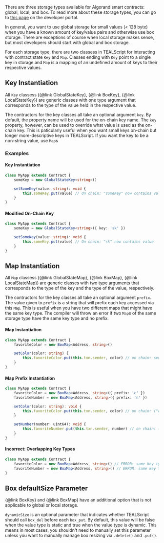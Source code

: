 There are three storage types available for Algorand smart contracts: global, local, and box. To read more about these storage types, you can go to [this page](https://developer.algorand.org/docs/get-details/dapps/smart-contracts/apps/state/) on the developer portal.

In general, you want to use global storage for small values (< 128 byte) when you have a known amount of key/value pairs and otherwise use box storage. There are exceptions of course when local storage makes sense, but most developers should start with global and box storage.

For each storage type, there are two classess in TEALScript for interacting with contract state `Key` and `Map`. Classes ending with `Key` point to a single key in storage and `Map` is a mapping of an undefined amount of keys to their respective values.

## Key Instantiation

All `Key` classess ({@link GlobalStateKey}, {@link BoxKey}, {@link LocalStateKey}) are generic classes with one type argument that corresponds to the type of the value held in the respective value. 

The contructors for the key classes all take an optional argument `key`. By default, the property name will be used for the on-chain key name. The `key` property, however, can be used to override what value is used as the on-chain key. This is paticularly useful when you want small keys on-chain but longer more-descriptive keys in TEALScript. If you want the key to be a non-string value, use `Map`s

### Examples

#### Key Instantiation

```ts
class MyApp extends Contract {
    someKey = new GlobalStateKey<string>()

    setSomeKey(value: string): void {
        this.someKey.put(value) // On chain: "someKey" now contains value
    }
}
```

#### Modified On-Chain Key

```ts
class MyApp extends Contract {
    someKey = new GlobalStateKey<string>({ key: 'sk' })

    setSomeKey(value: string): void {
        this.someKey.put(value) // On chain: "sk" now contains value
    }
}
```

## Map Instantiation

All `Map` classess ({@link GlobalStateMap}, {@link BoxMap}, {@link LocalStateMap}) are generic classes with two type arguments that corresponds to the type of the key and the type of the value, respectively. 

The contructors for the key classes all take an optional argument `prefix`. The value given to `prefix` is a string that will prefix each key accessed via this `Map`. This is useful when you have two different maps that might have the same key type. The compiler will throw an error if two `Map`s of the same storage type have the same key type and no prefix.

#### Map Instantiation

```ts
class MyApp extends Contract {
    favoriteColor = new BoxMap<Address, string>()

    setColor(color: string) {
        this.favoriteColor.put(this.txn.sender, color) // on chain: sender's address now points to their favorite color
    }
}
```

#### Map Prefix Instantiation

```ts
class MyApp extends Contract {
    favoriteColor = new BoxMap<Address, string>({ prefix: 'c' })
    favoriteNumber = new BoxMap<Address, string>({ prefix: 'n' })

    setColor(color: string): void {
        this.favoriteColor.put(this.txn.sender, color) // on chain: ("c" + sender's address) now points to their favorite color
    }

    setNumber(number: uint64): void {
        this.favoriteNumber.put(this.txn.sender, number) // on chain: ("n" + sender's address) now points to their favorite number
    }
}
```

#### Incorrect: Overlapping Key Types

```ts
class MyApp extends Contract {
    favoriteColor = new BoxMap<Address, string>() // ERROR: same key type as favoriteNumber and no prefix
    favoriteNumber = new BoxMap<Address, string>() // ERROR: same key type as favoriteColor and no prefix
}
```

## Box defaultSize Parameter

{@link BoxKey} and {@link BoxMap} have an additional option that is not applicable to global or local storage.

`dynamicSize` is an optional parameter that indicates whether TEALScript should call `box_del` before each `box_put`. By default, this value will be false when the value type is static and true when the value type is dynamic. This means in most cases, you shouldn't need to manually set this parameter unless you want to manually manage box resizing via `.delete()` and `.put()`.